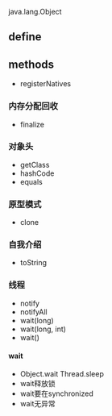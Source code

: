 java.lang.Object

## define

## methods
* registerNatives

### 内存分配回收
* finalize

### 对象头
* getClass
* hashCode
* equals

### 原型模式
* clone

### 自我介绍
* toString

### 线程
* notify
* notifyAll
* wait(long)
* wait(long, int)
* wait()

#### wait
* Object.wait Thread.sleep
* wait释放锁
* wait要在synchronized
* wait无异常
